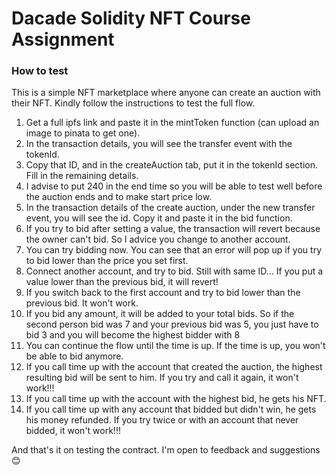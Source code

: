 # Dacade Solidity NFT Course Assignment

### How to test

This is a simple NFT marketplace where anyone can create an auction with their NFT. 
Kindly follow the instructions to test the full flow. 

1. Get a full ipfs link and paste it in the mintToken function (can upload an image to pinata to get one).
2. In the transaction details, you will see the transfer event with the tokenId.
3. Copy that ID, and in the createAuction tab, put it in the tokenId section. Fill in the remaining details.
4. I advise to put 240 in the end time so you will be able to test well before the auction ends and to make start price low.
5. In the transaction details of the create auction, under the new transfer event, you will see the id. Copy it and paste it in the bid function.
6. If you try to bid after setting a value, the transaction will revert because the owner can't bid. So I advice you change to another account.
7. You can try bidding now. You can see that an error will pop up if you try to bid lower than the price you set first.
8. Connect another account, and try to bid. Still with same ID... If you put a value lower than the previous bid, it will revert!
9. If you switch back to the first account and try to bid lower than the previous bid. It won't work.
10. If you bid any amount, it will be added to your total bids. So if the second person bid was 7 and your previous bid was 5, you just have to bid 3 and you will become the highest bidder with 8
11. You can continue the flow until the time is up. If the time is up, you won't be able to bid anymore.
12. If you call time up with the account that created the auction, the highest resulting bid will be sent to him. If you try and call it again, it won't work!!! 
13. If you call time up with the account with the highest bid, he gets his NFT.
14. If you call time up with any account that bidded but didn't win, he gets his money refunded. If you try twice or with an account that never bidded, it won't work!!! 

And that's it on testing the contract. I'm open to feedback and suggestions 😊
